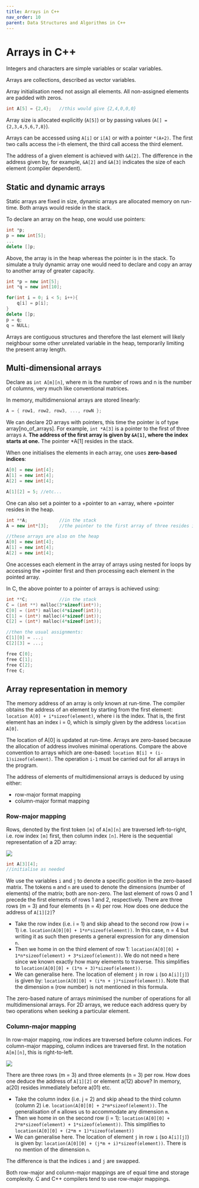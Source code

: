 ```yaml
---
title: Arrays in C++
nav_order: 10
parent: Data Structures and Algorithms in C++
---
```


# Arrays in C++

Integers and characters are simple variables or scalar variables.

Arrays are collections, described as vector variables.

Array initialisation need not assign all elements. All non-assigned elements are padded with zeros.

```cpp
int A[5] = {2,4};   //this would give {2,4,0,0,0}
```

Array size is allocated explicitly (`A[5]`) or by passing values (`A[] = {2,3,4,5,6,7,8}`).

Arrays can be accessed using `A[i]` or `i[A]` or with a pointer `*(A+2)`. The first two calls access the i-th element, the third call access the third element.

The address of a given element is achieved with `&A[2]`. The difference in the address given by, for example, `&A[2]` and `&A[3]` indicates the size of each element (compiler dependent).

## Static and dynamic arrays

Static arrays are fixed in size, dynamic arrays are allocated memory on run-time. Both arrays would reside in the stack.

To declare an array on the heap, one would use pointers:

```cpp
int *p;
p = new int[5];
...
delete []p;
```

Above, the array is in the heap whereas the pointer is in the stack. To simulate a truly dynamic array one would need to declare and copy an array to another array of greater capacity.

```cpp
int *p = new int[5];
int *q = new int[10];

for(int i = 0; i < 5; i++){
    q[i] = p[i];
}
delete []p;
p = q;
q = NULL;
```

Arrays are contiguous structures and therefore the last element will likely neighbour some other unrelated variable in the heap, temporarily limiting the present array length.

## Multi-dimensional arrays

Declare as `int A[m][n]`, where m is the number of rows and n is the number of columns, very much like conventional matrices.

In memory, multidimensional arrays are stored linearly:

```cpp
A = { row1, row2, row3, ..., rowN };
```

We can declare 2D arrays with pointers, this time the pointer is of type array[no_of_arrays]. For example, `int *A[3]` is a pointer to the first of three arrays `A`. __The address of the first array is given by `&A[1]`, where the index starts at one.__ The pointer *A[1] resides in the stack. 

When one initialises the elements in each array, one uses __zero-based indices__:

```cpp
A[0] = new int[4];
A[1] = new int[4];
A[2] = new int[4];

A[1][2] = 5; //etc...
```

One can also set a pointer to a +pointer to an +array, where +pointer resides in the heap.

```cpp
int **A;            //in the stack
A = new int*[3];    //the pointer to the first array of three resides in the heap

//these arrays are also on the heap
A[0] = new int[4];
A[1] = new int[4];
A[2] = new int[4];
```

One accesses each element in the array of arrays using nested for loops by accessing the +pointer first and then processing each element in the pointed array.

In C, the above pointer to a pointer of arrays is achieved using:

```cpp
int **C;            //in the stack
C = (int **) malloc(3*sizeof(int*));
C[0] = (int*) malloc(4*sizeof(int));
C[1] = (int*) malloc(4*sizeof(int));
C[2] = (int*) malloc(4*sizeof(int));

//then the usual assignments:
C[1][0] = ...;
C[2][3] = ...;

free C[0];
free C[1];
free C[2];
free C;
```

## Array representation in memory

The memory address of an array is only known at run-time. The compiler obtains the address of an element by starting from the first element: `location A[0] + i*sizeof(element)`, where i is the index. That is, the first element has an index i = 0, which is simply given by the address `location A[0]`.

The location of A[0] is updated at run-time. Arrays are zero-based because the allocation of address involves minimal operations. Compare the above convention to arrays which are one-based: `location B[i] + (i-1)sizeof(element)`. The operation `i-1` must be carried out for all arrays in the program.

The address of elements of multidimensional arrays is deduced by using either:

+ row-major format mapping
+ column-major format mapping

### Row-major mapping

Rows, denoted by the first token `[m]` of `A[m][n]` are traversed left-to-right, i.e. row index `[m]` first, then column index `[n]`. Here is the sequential representation of a 2D array:

![](./images/rowmajor.svg)

```cpp
int A[3][4];
//initialise as needed
```

We use the variables `i` and `j` to denote a specific position in the zero-based matrix. The tokens `m` and `n` are used to denote the dimensions (number of elements) of the matrix; both are non-zero. The last element of rows 0 and 1 precede the first elements of rows 1 and 2, respectively. There are three rows (m = 3) and four elements (n = 4) per row. How does one deduce the address of `A[1][2]`?

+ Take the row index (i.e. i = 1) and skip ahead to the second row (row i = 1) i.e. `location(A[0][0] + 1*n*sizeof(element))`. In this case, n = 4 but writing it as such then presents a general expression for any dimension `n`.
+ Then we home in on the third element of row 1: `location(A[0][0] + 1*n*sizeof(element) + 3*sizeof(element))`. We do not need `m` here since we known exactly how many elements to traverse. This simplifies to `location(A[0][0] + (1*n + 3)*sizeof(element))`.
+ We can generalise here. The location of element `j` in row `i` (so `A[i][j]`) is given by: `location(A[0][0] + (i*n + j)*sizeof(element))`. Note that the dimension `m` (row number) is not mentioned in this formula.

The zero-based nature of arrays minimised the number of operations for all multidimensional arrays. For 2D arrays, we reduce each address query by two operations when seeking a particular element.

### Column-major mapping

In row-major mapping, row indices are traversed before column indices. For column-major mapping, column indices are traversed first. In the notation `A[m][n]`, this is right-to-left.

![](./images/columnmajor.svg)

There are three rows (m = 3) and three elements (n = 3) per row. How does one deduce the address of `A[1][2]` or element a(12) above? In memory, a(20) resides immediately before a(01) etc.

+ Take the column index (i.e. j = 2) and skip ahead to the third column (column 2) i.e. `location(A[0][0] + 2*m*sizeof(element))`. The generalisation of `m` allows us to accommodate any dimension `m`. 
+ Then we home in on the second row (i = 1): `location(A[0][0] + 2*m*sizeof(element) + 1*sizeof(element))`. This simplifies to `location(A[0][0] + (2*m + 1)*sizeof(element))`
+ We can generalise here. The location of element `j` in row `i` (so `A[i][j]`) is given by: `location(A[0][0] + (j*m + i)*sizeof(element))`. There is no mention of the dimension `n`.

The difference is that the indices `i` and `j` are swapped.

Both row-major and column-major mappings are of equal time and storage complexity. C and C++ compilers tend to use row-major mappings.